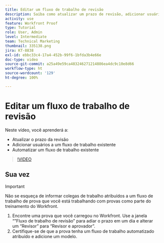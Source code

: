 ```yaml
---
title: Editar um fluxo de trabalho de revisão
description: Saiba como atualizar um prazo de revisão, adicionar usuários a um fluxo de trabalho existente e mudar e automatizar um fluxo de trabalho no [!DNL  Workfront].
activity: use
feature: Workfront Proof
type: Tutorial
role: User, Admin
level: Intermediate
team: Technical Marketing
thumbnail: 335138.png
jira: KT-8838
exl-id: ebbc33c4-17a4-452b-99f6-1bfda3b4e66e
doc-type: video
source-git-commit: a25a49e59ca483246271214886ea4dc9c10e8d66
workflow-type: ht
source-wordcount: '129'
ht-degree: 100%

---
```


# Editar um fluxo de trabalho de revisão

Neste vídeo, você aprenderá a:

* Atualizar o prazo da revisão
* Adicionar usuários a um fluxo de trabalho existente
* Automatizar um fluxo de trabalho existente

>[!VIDEO](https://video.tv.adobe.com/v/335138/?quality=12&learn=on)

## Sua vez

>[!IMPORTANT]
>
>Não se esqueça de informar colegas de trabalho atribuídos a um fluxo de trabalho de prova que você está trabalhando com provas como parte do treinamento do Workfront.

1. Encontre uma prova que você carregou no Workfront. Use a janela “”Fluxo de trabalho de revisão” para adiar o prazo em um dia e alterar um “Revisor” para “Revisor e aprovador”.
1. Certifique-se de que a prova tenha um fluxo de trabalho automatizado atribuído e adicione um modelo.



<!--
## Learn more
* Add stages and users to an automated workflow on a proof
* Convert a basic workflow to an automated workflow on a proof
* Create or edit an automated workflow for an existing proof
* Edit proof stages and reviewers
-->
